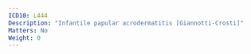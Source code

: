 ```yaml
---
ICD10: L444
Description: "Infantile papular acrodermatitis [Giannotti-Crosti]"
Matters: No
Weight: 0
---
```


